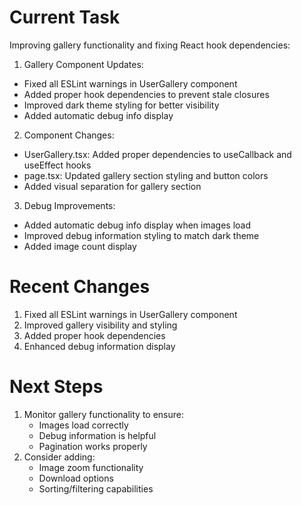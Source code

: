 # Current Task
Improving gallery functionality and fixing React hook dependencies:

1. Gallery Component Updates:
- Fixed all ESLint warnings in UserGallery component
- Added proper hook dependencies to prevent stale closures
- Improved dark theme styling for better visibility
- Added automatic debug info display

2. Component Changes:
- UserGallery.tsx: Added proper dependencies to useCallback and useEffect hooks
- page.tsx: Updated gallery section styling and button colors
- Added visual separation for gallery section

3. Debug Improvements:
- Added automatic debug info display when images load
- Improved debug information styling to match dark theme
- Added image count display

# Recent Changes
1. Fixed all ESLint warnings in UserGallery component
2. Improved gallery visibility and styling
3. Added proper hook dependencies
4. Enhanced debug information display

# Next Steps
1. Monitor gallery functionality to ensure:
   - Images load correctly
   - Debug information is helpful
   - Pagination works properly
2. Consider adding:
   - Image zoom functionality
   - Download options
   - Sorting/filtering capabilities
